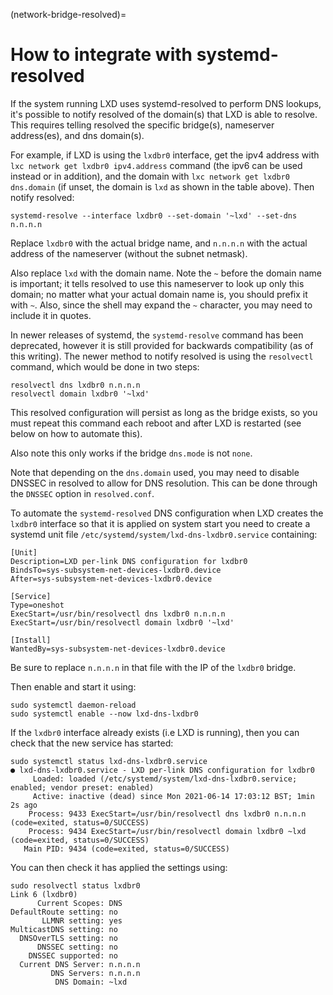 (network-bridge-resolved)=
# How to integrate with systemd-resolved

If the system running LXD uses systemd-resolved to perform DNS
lookups, it's possible to notify resolved of the domain(s) that
LXD is able to resolve.  This requires telling resolved the
specific bridge(s), nameserver address(es), and dns domain(s).

For example, if LXD is using the `lxdbr0` interface, get the
ipv4 address with `lxc network get lxdbr0 ipv4.address` command
(the ipv6 can be used instead or in addition), and the domain
with `lxc network get lxdbr0 dns.domain` (if unset, the domain
is `lxd` as shown in the table above).  Then notify resolved:

```
systemd-resolve --interface lxdbr0 --set-domain '~lxd' --set-dns n.n.n.n
```

Replace `lxdbr0` with the actual bridge name, and `n.n.n.n` with
the actual address of the nameserver (without the subnet netmask).

Also replace `lxd` with the domain name.  Note the `~` before the
domain name is important; it tells resolved to use this
nameserver to look up only this domain; no matter what your
actual domain name is, you should prefix it with `~`.  Also,
since the shell may expand the `~` character, you may need to
include it in quotes.

In newer releases of systemd, the `systemd-resolve` command has been
deprecated, however it is still provided for backwards compatibility
(as of this writing).  The newer method to notify resolved is using
the `resolvectl` command, which would be done in two steps:

```
resolvectl dns lxdbr0 n.n.n.n
resolvectl domain lxdbr0 '~lxd'
```

This resolved configuration will persist as long as the bridge
exists, so you must repeat this command each reboot and after
LXD is restarted (see below on how to automate this).

Also note this only works if the bridge `dns.mode` is not `none`.

Note that depending on the `dns.domain` used, you may need to disable
DNSSEC in resolved to allow for DNS resolution. This can be done through
the `DNSSEC` option in `resolved.conf`.

To automate the `systemd-resolved` DNS configuration when LXD creates the `lxdbr0` interface so that it is applied
on system start you need to create a systemd unit file `/etc/systemd/system/lxd-dns-lxdbr0.service` containing:

```
[Unit]
Description=LXD per-link DNS configuration for lxdbr0
BindsTo=sys-subsystem-net-devices-lxdbr0.device
After=sys-subsystem-net-devices-lxdbr0.device

[Service]
Type=oneshot
ExecStart=/usr/bin/resolvectl dns lxdbr0 n.n.n.n
ExecStart=/usr/bin/resolvectl domain lxdbr0 '~lxd'

[Install]
WantedBy=sys-subsystem-net-devices-lxdbr0.device
```

Be sure to replace `n.n.n.n` in that file with the IP of the `lxdbr0` bridge.

Then enable and start it using:

```
sudo systemctl daemon-reload
sudo systemctl enable --now lxd-dns-lxdbr0
```

If the `lxdbr0` interface already exists (i.e LXD is running), then you can check that the new service has started:

```
sudo systemctl status lxd-dns-lxdbr0.service
● lxd-dns-lxdbr0.service - LXD per-link DNS configuration for lxdbr0
     Loaded: loaded (/etc/systemd/system/lxd-dns-lxdbr0.service; enabled; vendor preset: enabled)
     Active: inactive (dead) since Mon 2021-06-14 17:03:12 BST; 1min 2s ago
    Process: 9433 ExecStart=/usr/bin/resolvectl dns lxdbr0 n.n.n.n (code=exited, status=0/SUCCESS)
    Process: 9434 ExecStart=/usr/bin/resolvectl domain lxdbr0 ~lxd (code=exited, status=0/SUCCESS)
   Main PID: 9434 (code=exited, status=0/SUCCESS)
```

You can then check it has applied the settings using:

```
sudo resolvectl status lxdbr0
Link 6 (lxdbr0)
      Current Scopes: DNS
DefaultRoute setting: no
       LLMNR setting: yes
MulticastDNS setting: no
  DNSOverTLS setting: no
      DNSSEC setting: no
    DNSSEC supported: no
  Current DNS Server: n.n.n.n
         DNS Servers: n.n.n.n
          DNS Domain: ~lxd
```
